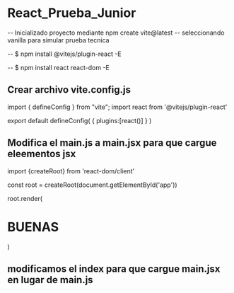 # React_Prueba_Junior

-- Inicializado proyecto mediante npm create vite@latest -- seleccionando vanilla para simular prueba tecnica

-- $ npm install @vitejs/plugin-react -E

-- $ npm install react react-dom -E


## Crear archivo vite.config.js

import { defineConfig } from "vite";
import react from '@vitejs/plugin-react'

export default defineConfig(
    {
        plugins:[react()]
    }
)

## Modifica el main.js a main.jsx para que cargue eleementos jsx

import {createRoot} from 'react-dom/client'


const root = createRoot(document.getElementById('app'))


root.render(
  <h1>BUENAS</h1>
)


## modificamos el index para que cargue main.jsx en lugar de main.js

